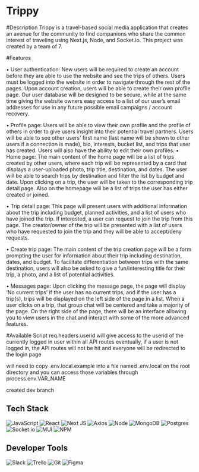 # Trippy

#Description
Trippy is a travel-based social media application that creates an avenue for the community to find companions who share the common interest of traveling using Next.js, Node, and Socket.io. This project was created by a team of 7.

#Features

• User authentication: New users will be required to create an account before they are able to use the website and see the trips of others. Users must be logged into the website in order to navigate through the rest of the pages. Upon account creation, users will be able to create their own profile page. Our user database will be designed to be secure, while at the same time giving the website owners easy access to a list of our user’s email addresses for use in any future possible email campaigns / account recovery.

• Profile page: Users will be able to view their own profile and the profile of others in order to give users insight into their potential travel partners. Users will be able to see other users’ first name (last name will be shown to other users if a connection is made), bio, interests, bucket list, and trips that user has created. Users will also have the ability to edit their own profiles.
• Home page: The main content of the home page will be a list of trips created by other users, where each trip will be represented by a card that displays a user-uploaded photo, trip title, destination, and dates. The user will be able to search trips by destination and filter the list by budget and date. Upon clicking on a trip, the user will be taken  to the corresponding trip detail page. Also on the homepage will be a list of trips the user has either created or joined. 

• Trip detail page: This page will present users with additional information about the trip including budget, planned activities, and a list of users who have joined the trip. If interested, a user can request to join the trip from this page. The creator/owner of the trip will be presented with a list of users who have requested to join the trip and they will be able to accept/deny requests. 

• Create trip page: The main content of the trip creation page will be a form prompting the user for information about their trip including destination, dates, and budget. To facilitate differentiation between trips with the same destination, users will also be asked to give a fun/interesting title for their trip, a photo, and a list of potential activities.

• Messages page: Upon clicking the message page, the page will display ‘No current trips’ if the user has no current trips, and if the user has a trip(s), trips will be displayed on the left side of the page in a list. When a user clicks on a trip, that group chat will be centered and take a majority of the page. On the right side of the page, there will be an interface allowing you to view users in the chat and interact with some of the more advanced features.

#Available Script
req.headers.userid will give access to the userid of the currently logged in user within all API routes
eventually, if a user is not logged in, the API routes will not be hit and everyone will be redirected to the login page

will need to copy .env.local.example into a file named .env.local on the root directory and you can access those variables through process.env.VAR_NAME

created dev branch

## Tech Stack
![JavaScript](https://img.shields.io/badge/JavaScript-F7DF1E?style=for-the-badge&logo=javascript&logoColor=black)
![React](https://img.shields.io/badge/-React-61DAFB?logo=react&logoColor=white&style=for-the-badge)
![Next JS](https://img.shields.io/badge/Next-black?style=for-the-badge&logo=next.js&logoColor=white)
![Axios](https://img.shields.io/badge/-Axios-671ddf?logo=axios&logoColor=black&style=for-the-badge)
![Node](https://img.shields.io/badge/-Node-9ACD32?logo=node.js&logoColor=white&style=for-the-badge)
![MongoDB](https://img.shields.io/badge/MongoDB-%234ea94b.svg?style=for-the-badge&logo=mongodb&logoColor=white)
![Postgres](https://img.shields.io/badge/postgres-%23316192.svg?style=for-the-badge&logo=postgresql&logoColor=white)
![Socket.io](https://img.shields.io/badge/Socket.io-black?style=for-the-badge&logo=socket.io&badgeColor=010101)
![MUI](https://img.shields.io/badge/MUI-%230081CB.svg?style=for-the-badge&logo=mui&logoColor=white)
![NPM](https://img.shields.io/badge/NPM-%23000000.svg?style=for-the-badge&logo=npm&logoColor=white)

## Developer Tools
![Slack](https://img.shields.io/badge/Slack-4A154B?style=for-the-badge&logo=slack&logoColor=white)
![Trello](https://img.shields.io/badge/Trello-%23026AA7.svg?style=for-the-badge&logo=Trello&logoColor=white)
![Git](https://img.shields.io/badge/git-%23F05033.svg?style=for-the-badge&logo=git&logoColor=white)
![Figma](https://img.shields.io/badge/figma-%23F24E1E.svg?style=for-the-badge&logo=figma&logoColor=white)
